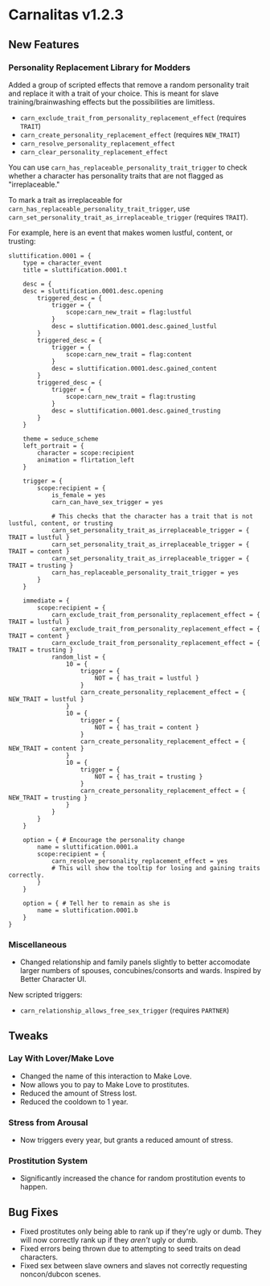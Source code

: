 # Carnalitas v1.2.3

## New Features

### Personality Replacement Library for Modders

Added a group of scripted effects that remove a random personality trait and replace it with a trait of your choice. This is meant for slave training/brainwashing effects but the possibilities are limitless.

* `carn_exclude_trait_from_personality_replacement_effect` (requires `TRAIT`)
* `carn_create_personality_replacement_effect` (requires `NEW_TRAIT`)
* `carn_resolve_personality_replacement_effect`
* `carn_clear_personality_replacement_effect`

You can use `carn_has_replaceable_personality_trait_trigger` to check whether a character has personality traits that are not flagged as "irreplaceable."

To mark a trait as irreplaceable for `carn_has_replaceable_personality_trait_trigger`, use `carn_set_personality_trait_as_irreplaceable_trigger` (requires `TRAIT`).

For example, here is an event that makes women lustful, content, or trusting:

```
sluttification.0001 = {
    type = character_event
    title = sluttification.0001.t
    
    desc = {
	desc = sluttification.0001.desc.opening
        triggered_desc = {
            trigger = {
                scope:carn_new_trait = flag:lustful
            }
            desc = sluttification.0001.desc.gained_lustful
        }
        triggered_desc = {
            trigger = {
                scope:carn_new_trait = flag:content
            }
            desc = sluttification.0001.desc.gained_content
        }
        triggered_desc = {
            trigger = {
                scope:carn_new_trait = flag:trusting
            }
            desc = sluttification.0001.desc.gained_trusting
        }
    }
    
    theme = seduce_scheme
    left_portrait = {
        character = scope:recipient
        animation = flirtation_left
    }

    trigger = {
        scope:recipient = {
            is_female = yes
            carn_can_have_sex_trigger = yes

            # This checks that the character has a trait that is not lustful, content, or trusting
            carn_set_personality_trait_as_irreplaceable_trigger = { TRAIT = lustful }
            carn_set_personality_trait_as_irreplaceable_trigger = { TRAIT = content }
            carn_set_personality_trait_as_irreplaceable_trigger = { TRAIT = trusting }
            carn_has_replaceable_personality_trait_trigger = yes
        }
    }

    immediate = {
        scope:recipient = {
            carn_exclude_trait_from_personality_replacement_effect = { TRAIT = lustful }
            carn_exclude_trait_from_personality_replacement_effect = { TRAIT = content }
            carn_exclude_trait_from_personality_replacement_effect = { TRAIT = trusting }
            random_list = {
                10 = {
                    trigger = {
                        NOT = { has_trait = lustful }
                    }
                    carn_create_personality_replacement_effect = { NEW_TRAIT = lustful }
                }
                10 = {
                    trigger = {
                        NOT = { has_trait = content }
                    }
                    carn_create_personality_replacement_effect = { NEW_TRAIT = content }
                }
                10 = {
                    trigger = {
                        NOT = { has_trait = trusting }
                    }
                    carn_create_personality_replacement_effect = { NEW_TRAIT = trusting }
                }
            }
        }
    }

    option = { # Encourage the personality change
        name = sluttification.0001.a
        scope:recipient = {
            carn_resolve_personality_replacement_effect = yes
            # This will show the tooltip for losing and gaining traits correctly.
        }
    }

    option = { # Tell her to remain as she is
        name = sluttification.0001.b
    }
}
```

### Miscellaneous

* Changed relationship and family panels slightly to better accomodate larger numbers of spouses, concubines/consorts and wards. Inspired by Better Character UI.

New scripted triggers:
* `carn_relationship_allows_free_sex_trigger` (requires `PARTNER`)

## Tweaks

### Lay With Lover/Make Love

* Changed the name of this interaction to Make Love.
* Now allows you to pay to Make Love to prostitutes.
* Reduced the amount of Stress lost.
* Reduced the cooldown to 1 year.

### Stress from Arousal

* Now triggers every year, but grants a reduced amount of stress.

### Prostitution System

* Significantly increased the chance for random prostitution events to happen.

## Bug Fixes

* Fixed prostitutes only being able to rank up if they're ugly or dumb. They will now correctly rank up if they *aren't* ugly or dumb.
* Fixed errors being thrown due to attempting to seed traits on dead characters.
* Fixed sex between slave owners and slaves not correctly requesting noncon/dubcon scenes.